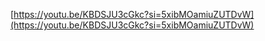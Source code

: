 [https://youtu.be/KBDSJU3cGkc?si=5xibMOamiuZUTDvW](https://youtu.be/KBDSJU3cGkc?si=5xibMOamiuZUTDvW)
